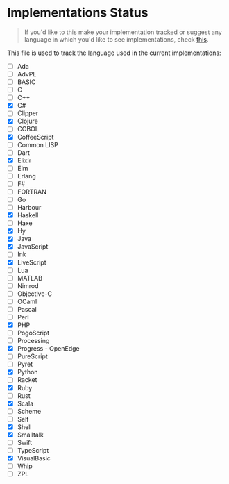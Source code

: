 # Implementations Status

> If you'd like to this make your implementation tracked or suggest
any language in which you'd like to see implementations, check [this](CONTRIBUTING.md).

This file is used to track the language used in the current implementations:

- [ ] Ada
- [ ] AdvPL
- [ ] BASIC
- [ ] C
- [ ] C++
- [x] C#
- [ ] Clipper
- [x] Clojure
- [ ] COBOL
- [x] CoffeeScript
- [ ] Common LISP
- [ ] Dart
- [x] Elixir
- [ ] Elm
- [ ] Erlang
- [ ] F#
- [ ] FORTRAN
- [ ] Go
- [ ] Harbour
- [x] Haskell
- [ ] Haxe
- [x] Hy
- [x] Java
- [x] JavaScript
- [ ] Ink
- [x] LiveScript
- [ ] Lua
- [ ] MATLAB
- [ ] Nimrod
- [ ] Objective-C
- [ ] OCaml
- [ ] Pascal
- [ ] Perl
- [x] PHP
- [ ] PogoScript
- [ ] Processing
- [x] Progress - OpenEdge
- [ ] PureScript
- [ ] Pyret
- [x] Python
- [ ] Racket
- [x] Ruby
- [ ] Rust
- [x] Scala
- [ ] Scheme
- [ ] Self
- [x] Shell
- [x] Smalltalk
- [ ] Swift
- [ ] TypeScript
- [x] VisualBasic
- [ ] Whip
- [ ] ZPL
